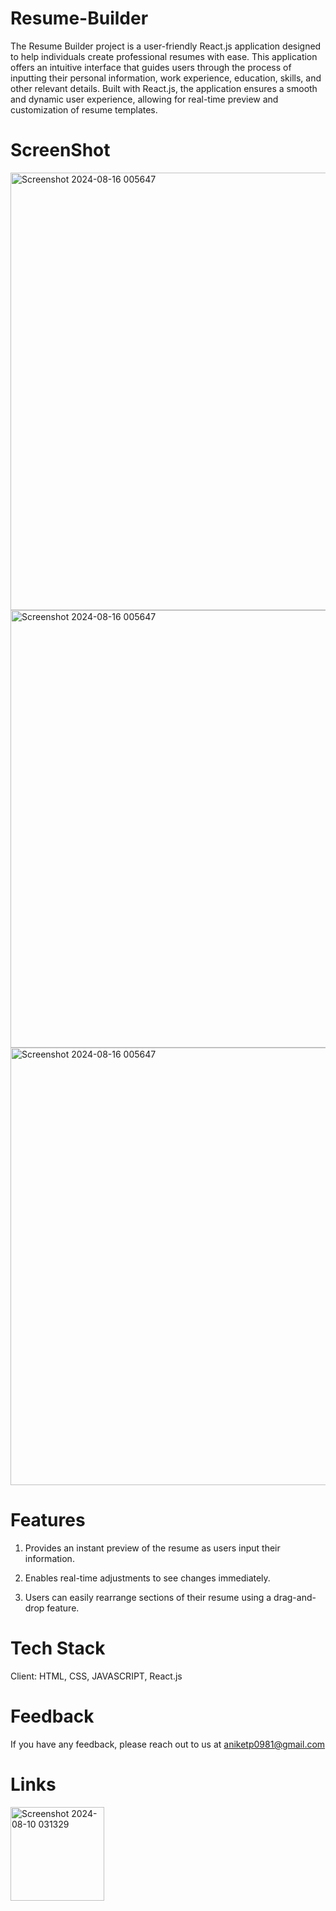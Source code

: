 ﻿# Resume-Builder


The Resume Builder project is a user-friendly React.js application designed to help individuals create professional resumes with ease. This application offers an intuitive interface that guides users through the process of inputting their personal information, work experience, education, skills, and other relevant details. Built with React.js, the application ensures a smooth and dynamic user experience, allowing for real-time preview and customization of resume templates.





# ScreenShot




<img width="700" alt="Screenshot 2024-08-16 005647" src="https://github.com/user-attachments/assets/5d0f01ae-d095-4940-b93a-e70e6e2caf2b">























<img width="700" alt="Screenshot 2024-08-16 005647" src="https://github.com/user-attachments/assets/930ff9a5-d1ff-4dcb-be0a-0403964410c2">
























<img width="700" alt="Screenshot 2024-08-16 005647" src="https://github.com/user-attachments/assets/8d89806a-c394-414b-987f-8a37c77d03e6">

















# Features

1) Provides an instant preview of the resume as users input their information.

2) Enables real-time adjustments to see changes immediately.

3) Users can easily rearrange sections of their resume using a drag-and-drop feature.

# Tech Stack

Client: HTML, CSS, JAVASCRIPT, React.js



# Feedback
If you have any feedback, please reach out to us at aniketp0981@gmail.com



# Links

<a href="https://www.linkedin.com/in/aniket-patil26" ><img width="150" alt="Screenshot 2024-08-10 031329" src="https://github.com/user-attachments/assets/c478f930-ffee-43ce-8303-23f49fde9ed7"></a>


 

